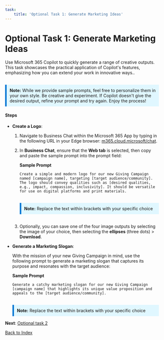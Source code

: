 ```yaml
---
task:
    title: 'Optional Task 1: Generate Marketing Ideas'
---
```


# Optional Task 1: Generate Marketing Ideas

Use Microsoft 365 Copilot to quickly generate a range of creative outputs. This task showcases the practical application of Copilot's features, emphasizing how you can extend your work in innovative ways..
<BR>
<BR>
<div style="background-color: #e0f7ff; padding: 10px; border-left: 5px solid #0078D4;">
<strong>Note:</strong> While we provide sample prompts, feel free to personalize them in your own style. Be creative and experiment. If Copilot doesn't give the desired output, refine your prompt and try again. Enjoy the process!
</div>

#### Steps

- **Create a Logo**:

    1. Navigate to Business Chat within the Microsoft 365 App by typing in the following URL in your Edge browser: <a href="https://m365.cloud.microsoft/chat" target="_blank">m365.cloud.microsoft/chat</a>.
    1. In **Business Chat**, ensure that the **Web tab** is selected, then copy and paste the sample prompt into the prompt field:

        **Sample Prompt**

        ```text
        Create a simple and modern logo for our new Giving Campaign named [campaign name], targeting [target audience/community]. The logo should convey qualities such as [desired qualities, e.g., impact, compassion, inclusivity]. It should be versatile for use on digital platforms and print materials.
        ```
        <BR>
        <div style="background-color: #e0f7ff; padding: 10px; border-left: 5px solid #0078D4;">
        <strong>Note:</strong> Replace the text within brackets with your specific choice
        </div>
        <BR>
    1. Optionally, you can save one of the four image outputs by selecting the image of your choice, then selecting the **ellipses** (three dots) > **Download**.

- **Generate a Marketing Slogan**:

    With the mission of your new Giving Campaign in mind, use the following prompt to generate a marketing slogan that captures its purpose and resonates with the target audience:

    **Sample Prompt**

    ```text
    Generate a catchy marketing slogan for our new Giving Campaign [campaign name] that highlights its unique value proposition and appeals to the [target audience/community].
    ```
    <BR>
    <div style="background-color: #e0f7ff; padding: 10px; border-left: 5px solid #0078D4;">
    <strong>Note:</strong> Replace the text within brackets with your specific choice
    </div>

**Next**: [Optional task 2](https://microsoftlearning.github.io/Microsoft-365-Copilot-Immersion-Experience/Instructions/Labs/Optional_Task_2_Data_mine_large_document.html)

[Back to Index](https://microsoftlearning.github.io/Microsoft-365-Copilot-Immersion-Experience/)
